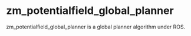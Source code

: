 # zm_potentialfield_global_planner
zm_potentialfield_global_planner is a global planner algorithm under ROS.
